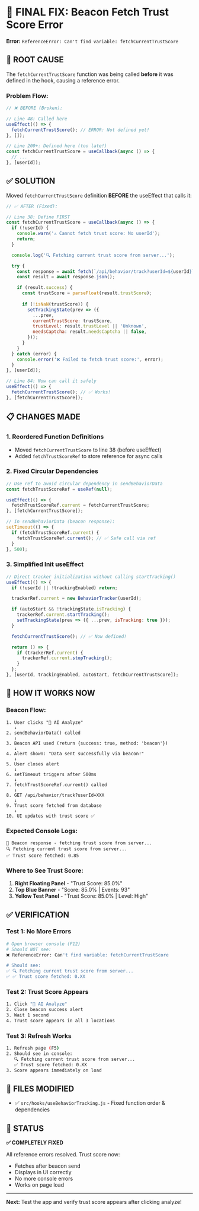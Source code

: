 # 🔧 FINAL FIX: Beacon Fetch Trust Score Error

**Error:** `ReferenceError: Can't find variable: fetchCurrentTrustScore`

## 🐛 ROOT CAUSE

The `fetchCurrentTrustScore` function was being called **before** it was defined in the hook, causing a reference error.

### **Problem Flow:**
```javascript
// ❌ BEFORE (Broken):

// Line 48: Called here
useEffect(() => {
  fetchCurrentTrustScore(); // ERROR: Not defined yet!
}, []);

// Line 200+: Defined here (too late!)
const fetchCurrentTrustScore = useCallback(async () => {
  // ...
}, [userId]);
```

## ✅ SOLUTION

Moved `fetchCurrentTrustScore` definition **BEFORE** the useEffect that calls it:

```javascript
// ✅ AFTER (Fixed):

// Line 38: Define FIRST
const fetchCurrentTrustScore = useCallback(async () => {
  if (!userId) {
    console.warn('⚠️ Cannot fetch trust score: No userId');
    return;
  }

  console.log('🔍 Fetching current trust score from server...');

  try {
    const response = await fetch(`/api/behavior/track?userId=${userId}`);
    const result = await response.json();

    if (result.success) {
      const trustScore = parseFloat(result.trustScore);
      
      if (!isNaN(trustScore)) {
        setTrackingState(prev => ({
          ...prev,
          currentTrustScore: trustScore,
          trustLevel: result.trustLevel || 'Unknown',
          needsCaptcha: result.needsCaptcha || false,
        }));
      }
    }
  } catch (error) {
    console.error('❌ Failed to fetch trust score:', error);
  }
}, [userId]);

// Line 84: Now can call it safely
useEffect(() => {
  fetchCurrentTrustScore(); // ✅ Works!
}, [fetchCurrentTrustScore]);
```

## 📋 CHANGES MADE

### **1. Reordered Function Definitions**
- Moved `fetchCurrentTrustScore` to line 38 (before useEffect)
- Added `fetchTrustScoreRef` to store reference for async calls

### **2. Fixed Circular Dependencies**
```javascript
// Use ref to avoid circular dependency in sendBehaviorData
const fetchTrustScoreRef = useRef(null);

useEffect(() => {
  fetchTrustScoreRef.current = fetchCurrentTrustScore;
}, [fetchCurrentTrustScore]);

// In sendBehaviorData (beacon response):
setTimeout(() => {
  if (fetchTrustScoreRef.current) {
    fetchTrustScoreRef.current(); // ✅ Safe call via ref
  }
}, 500);
```

### **3. Simplified Init useEffect**
```javascript
// Direct tracker initialization without calling startTracking()
useEffect(() => {
  if (!userId || !trackingEnabled) return;

  trackerRef.current = new BehaviorTracker(userId);

  if (autoStart && !trackingState.isTracking) {
    trackerRef.current.startTracking();
    setTrackingState(prev => ({ ...prev, isTracking: true }));
  }

  fetchCurrentTrustScore(); // ✅ Now defined!

  return () => {
    if (trackerRef.current) {
      trackerRef.current.stopTracking();
    }
  };
}, [userId, trackingEnabled, autoStart, fetchCurrentTrustScore]);
```

## 🎯 HOW IT WORKS NOW

### **Beacon Flow:**
```
1. User clicks "🤖 AI Analyze"
   ↓
2. sendBehaviorData() called
   ↓
3. Beacon API used (return {success: true, method: 'beacon'})
   ↓
4. Alert shown: "Data sent successfully via beacon!"
   ↓
5. User closes alert
   ↓
6. setTimeout triggers after 500ms
   ↓
7. fetchTrustScoreRef.current() called
   ↓
8. GET /api/behavior/track?userId=XXX
   ↓
9. Trust score fetched from database
   ↓
10. UI updates with trust score ✅
```

### **Expected Console Logs:**
```
📡 Beacon response - fetching trust score from server...
🔍 Fetching current trust score from server...
✅ Trust score fetched: 0.85
```

### **Where to See Trust Score:**
1. **Right Floating Panel** - "Trust Score: 85.0%"
2. **Top Blue Banner** - "Score: 85.0% | Events: 93"
3. **Yellow Test Panel** - "Trust Score: 85.0% | Level: High"

## ✅ VERIFICATION

### **Test 1: No More Errors**
```bash
# Open browser console (F12)
# Should NOT see:
❌ ReferenceError: Can't find variable: fetchCurrentTrustScore

# Should see:
✅ 🔍 Fetching current trust score from server...
✅ ✅ Trust score fetched: 0.XX
```

### **Test 2: Trust Score Appears**
```bash
1. Click "🤖 AI Analyze"
2. Close beacon success alert
3. Wait 1 second
4. Trust score appears in all 3 locations
```

### **Test 3: Refresh Works**
```bash
1. Refresh page (F5)
2. Should see in console:
   🔍 Fetching current trust score from server...
   ✅ Trust score fetched: 0.XX
3. Score appears immediately on load
```

## 📝 FILES MODIFIED

- ✅ `src/hooks/useBehaviorTracking.js` - Fixed function order & dependencies

## 🎉 STATUS

**✅ COMPLETELY FIXED**

All reference errors resolved. Trust score now:
- Fetches after beacon send
- Displays in UI correctly
- No more console errors
- Works on page load

---

**Next:** Test the app and verify trust score appears after clicking analyze!
